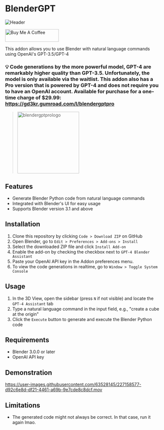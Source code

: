 # BlenderGPT
![Header](https://user-images.githubusercontent.com/63528145/227160213-6862cd5e-b31f-43ea-a5e5-6cc340a95617.png)



<a href="https://www.buymeacoffee.com/gd3kr" target="_blank"><img src="https://cdn.buymeacoffee.com/buttons/default-orange.png" alt="Buy Me A Coffee" height="41" width="174"></a>


This addon allows you to use Blender with natural language commands using OpenAI's GPT-3.5/GPT-4


### 💡 Code generations by the more powerful model, GPT-4 are remarkably higher quality than GPT-3.5. Unfortunately, the model is only available via the waitlist. This addon also has a Pro version that is powered by GPT-4 and does not require you to have an OpenAI account. Available for purchase for a one-time charge of $29.99: https://gd3kr.gumroad.com/l/blendergptpro
> <img src="https://user-images.githubusercontent.com/63528145/228332238-fcaaa78a-bc0d-4866-903c-848c826c0241.png" alt="blendergptprologo" width="200"/>

## Features

- Generate Blender Python code from natural language commands
- Integrated with Blender's UI for easy usage
- Supports Blender version 3.1 and above

## Installation

1. Clone this repository by clicking `Code > Download ZIP` on GitHub
2. Open Blender, go to `Edit > Preferences > Add-ons > Install`
3. Select the downloaded ZIP file and click `Install Add-on`
4. Enable the add-on by checking the checkbox next to `GPT-4 Blender Assistant`
5. Paste your OpenAI API key in the Addon preferences menu.
5. To view the code generations in realtime, go to `Window > Toggle System Console`

## Usage

1. In the 3D View, open the sidebar (press `N` if not visible) and locate the `GPT-4 Assistant` tab
2. Type a natural language command in the input field, e.g., "create a cube at the origin"
3. Click the `Execute` button to generate and execute the Blender Python code

## Requirements

- Blender 3.0.0 or later
- OpenAI API key

## Demonstration
https://user-images.githubusercontent.com/63528145/227158577-d92c6e8d-df21-4461-a69b-9e7cde8c8dcf.mov

## Limitations

- The generated code might not always be correct. In that case, run it again lmao.
